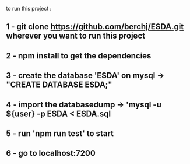 to run this project : 

1 -  git clone https://github.com/berchj/ESDA.git wherever you want to run this project
--
2 -  npm install to get the dependencies
--
3 -  create the database 'ESDA' on mysql -> "CREATE DATABASE ESDA;"
--
4 -  import the databasedump -> 'mysql -u ${user} -p ESDA < ESDA.sql 
--
5 -  run 'npm run test' to start 
--
6 -  go to localhost:7200
--